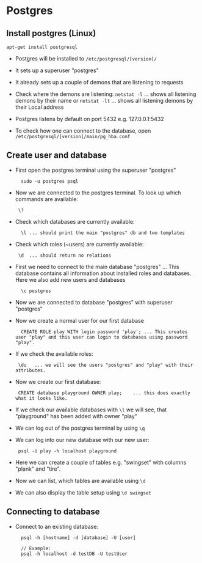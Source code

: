 Postgres
========


## Install postgres (Linux)

    apt-get install postgresql

- Postgres will be installed to `/etc/postgresql/[version]/`
- It sets up a superuser "postgres"
- It already sets up a couple of demons that are listening to requests
- Check where the demons are listening:
       `netstat -l`    ... shows all listening demons by their name
    or
       `netstat -lt`   ... shows all listening demons by their Local address

- Postgres listens by default on port 5432 e.g. 127.0.0.1:5432
- To check how one can connect to the database, open `/etc/postgresql/[version]/main/pg_hba.conf`


## Create user and database

- First open the postgres terminal using the superuser "postgres"

        sudo -u postgres psql
- Now we are connected to the postgres terminal. To look up which commands are available:

       \?
- Check which databases are currently available:

        \l ... should print the main "postgres" db and two templates
- Check which roles (~users) are currently available:

       \d  ... should return no relations
- First we need to connect to the main database "postgres" ... This database contains all information about installed roles and databases. Here we also add new users and databases

        \c postgres
- Now we are connected to database "postgres" with superuser "postgres"
- Now we create a normal user for our first database

        CREATE ROLE play WITH login password 'play'; ... This creates user "play" and this user can login to databases using password "play".
- If we check the available roles:

       \du   ... we will see the users "postgres" and "play" with their attributes.
- Now we create our first database:

       CREATE database playground OWNER play;    ... this does exactly what it looks like.
- If we check our available databases with `\l` we will see, that "playground" has been added with owner "play"
- We can log out of the postgres terminal by using `\q`

- We can log into our new database with our new user:

       psql -U play -h localhost playground

- Here we can create a couple of tables e.g. "swingset" with columns "plank" and "tire".
- Now we can list, which tables are available using `\d`
- We can also display the table setup using `\d swingset`


## Connecting to database

- Connect to an existing database:

        psql -h [hostname] -d [database] -U [user]

        // Example:
        psql -h localhost -d testDB -U testUser
